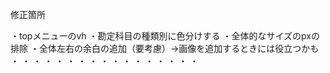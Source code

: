 修正箇所

・topメニューのvh
・勘定科目の種類別に色分けする
・全体的なサイズのpxの排除
・全体左右の余白の追加（要考慮）→画像を追加するときには役立つかも
・
・
・
・
・
・
・
・
・
・
・
・
・
・
・
・
・

